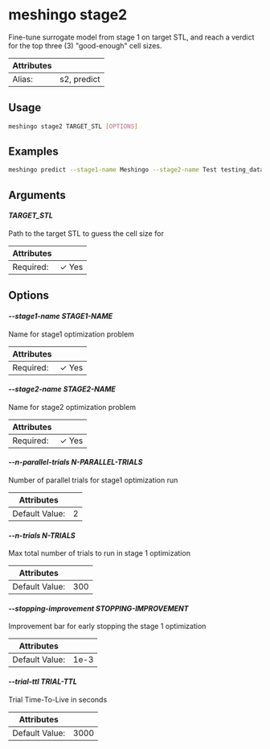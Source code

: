 # meshingo stage2

Fine-tune surrogate model from stage 1 on target STL, and reach a verdict for the top three (3) "good-enough" cell sizes.

| Attributes       | &nbsp;
|------------------|-------------
| Alias:           | s2, predict

## Usage

```bash
meshingo stage2 TARGET_STL [OPTIONS]
```

## Examples

```bash
meshingo predict --stage1-name Meshingo --stage2-name Test testing_dataset/model.stl
```

## Arguments

#### *TARGET_STL*

Path to the target STL to guess the cell size for

| Attributes      | &nbsp;
|-----------------|-------------
| Required:       | ✓ Yes

## Options

#### *--stage1-name STAGE1-NAME*

Name for stage1 optimization problem

| Attributes      | &nbsp;
|-----------------|-------------
| Required:       | ✓ Yes

#### *--stage2-name STAGE2-NAME*

Name for stage2 optimization problem

| Attributes      | &nbsp;
|-----------------|-------------
| Required:       | ✓ Yes

#### *--n-parallel-trials N-PARALLEL-TRIALS*

Number of parallel trials for stage1 optimization run

| Attributes      | &nbsp;
|-----------------|-------------
| Default Value:  | 2

#### *--n-trials N-TRIALS*

Max total number of trials to run in stage 1 optimization

| Attributes      | &nbsp;
|-----------------|-------------
| Default Value:  | 300

#### *--stopping-improvement STOPPING-IMPROVEMENT*

Improvement bar for early stopping the stage 1 optimization

| Attributes      | &nbsp;
|-----------------|-------------
| Default Value:  | 1e-3

#### *--trial-ttl TRIAL-TTL*

Trial Time-To-Live in seconds

| Attributes      | &nbsp;
|-----------------|-------------
| Default Value:  | 3000


